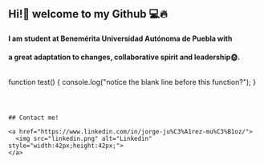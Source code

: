 ## Hi!👋 welcome to my Github 💻🔥

#### I am student at Benemérita Universidad Autónoma de Puebla with
#### a great adaptation to changes, collaborative spirit and leadership🌞.

```js
```
function test() {
  console.log("notice the blank line before this function?");
}
```



## Contact me!
 
<a href="https://www.linkedin.com/in/jorge-ju%C3%A1rez-mu%C3%B1oz/">
  <img src="linkedin.png" alt="Linkedin" style="width:42px;height:42px;">
</a>


